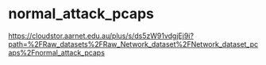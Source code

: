 # normal_attack_pcaps

https://cloudstor.aarnet.edu.au/plus/s/ds5zW91vdgjEj9i?path=%2FRaw_datasets%2FRaw_Network_dataset%2FNetwork_dataset_pcaps%2Fnormal_attack_pcaps